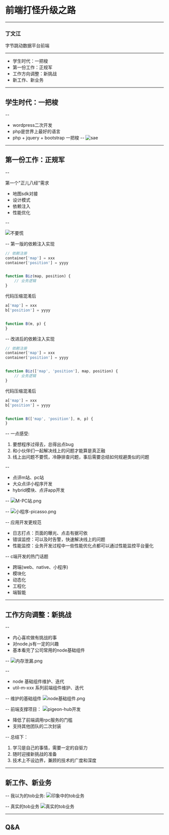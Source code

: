 # 前端打怪升级之路

---
### 丁文江 

字节跳动数据平台前端


---
- 学生时代：一把梭
- 第一份工作：正规军
- 工作方向调整：新挑战
- 新工作、新业务

---
## 学生时代：一把梭

--
- wordpress二次开发
- php是世界上最好的语言
- php + jquery + bootstrap 一把梭
--
![sae](./images/sae.png)


---
## 第一份工作：正规军

--

第一个"正儿八经"需求
- 地图sdk对接
- 设计模式
- 依赖注入
- 性能优化


--

![不要慌](./images/不要慌.jpeg)

--
第一版的依赖注入实现
```javascript
// 依赖注册
container['map'] = xxx
container['position'] = yyyy


function Biz(map, position) {
    // 业务逻辑
}

```

代码压缩混淆后
```javascript
a['map'] = xxx
b['position'] = yyyy


function B(m, p) {
}

```

--
改进后的依赖注入实现
```javascript
// 依赖注册
container['map'] = xxx
container['position'] = yyyy


function Biz(['map', 'position'], map, position) {
    // 业务逻辑
}
```

代码压缩混淆后
```javascript
a['map'] = xxx
b['position'] = yyyy


function B(['map', 'position'], m, p) {
}

```

--
一点感受:
1. 要想程序过得去，总得出点bug
2. 和小伙伴们一起解决线上的问题才能算是真正融
3. 线上出问题不要慌，冷静排查问题，事后需要总结如何规避类似的问题

--
- 点评m站、pc站
- 大众点评小程序开发
- hybrid模块、点评app开发


--
![M-PC站.png](./images/M-PC站.png)

--
![小程序-picasso.png](./images/小程序-picasso.png)


--
应用开发更规范
- 日志打点：页面的曝光、点击有据可依
- 错误监控：可以及时告警，快速解决线上的问题
- 性能监控：业务开发过程中一些性能优化点都可以通过性能监控平台量化

-- 
c端开发的热门话题
- 跨端(web、native、小程序)
- 模块化
- 动态化
- 工程化
- 端智能

---
## 工作方向调整：新挑战
-- 
- 内心喜欢做有挑战的事
- 对node.js有一定的兴趣
- 基本看完了公司常用的node基础组件

-- 
![内存泄漏.png](./images/内存泄漏.png)


--
- node 基础组件维护、迭代
- util-m-xxx 系列前端组件维护、迭代


--
维护的基础组件
![node基础组件.png](./images/node基础组件.png)

--
前端支撑项目：
![pigeon-hub开发](./images/pigeon-hub开发.png)

- 降低了前端调用rpc服务的门槛
- 支持其他团队的二次封装


-- 
总结下：
1. 学习是自己的事情，需要一定的自驱力
2. 随时迎接新挑战的准备
3. 技术上不设边界，兼顾的技术的广度和深度


---
## 新工作、新业务

-- 
我以为的tob业务:
![印象中的tob业务](./images/印象中的tob业务.png)

-- 
真实的tob业务
![真实的tob业务](./images/真实的tob业务.png)

---
## Q&A